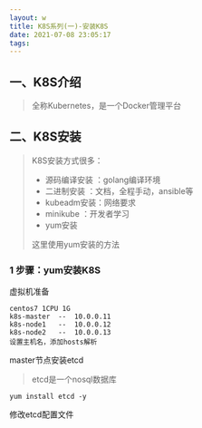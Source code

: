 ```yaml
---
layout: w
title: K8S系列(一)-安装K8S
date: 2021-07-08 23:05:17
tags:
---
```


## 一、K8S介绍

> 全称Kubernetes，是一个Docker管理平台

## 二、K8S安装

>K8S安装方式很多：
>
>- 源码编译安装 ：golang编译环境
>- 二进制安装 ：文档，全程手动，ansible等
>- kubeadm安装：网络要求
>- minikube ：开发者学习
>- yum安装 
>
>这里使用yum安装的方法

### 1 步骤：yum安装K8S

虚拟机准备

```shell
centos7 1CPU 1G
k8s-master  --  10.0.0.11 
k8s-node1   --  10.0.0.12
k8s-node2   --  10.0.0.13
设置主机名，添加hosts解析
```

master节点安装etcd

>etcd是一个nosql数据库

```shell
yum install etcd -y
```

修改etcd配置文件



